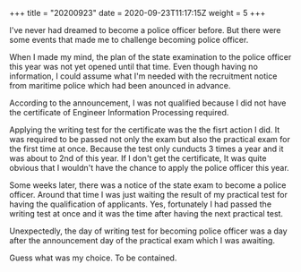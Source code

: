 +++
title = "20200923"
date = 2020-09-23T11:17:15Z
weight = 5
+++

I've never had dreamed to become a police officer before.
But there were some events that made me to challenge becoming police officer.

When I made my mind, the plan of the state examination to the police officer this year was not yet opened until that time.
Even though having no information, I could assume what I'm needed with the recruitment notice from maritime police which had been anounced in advance.

According to the announcement, I was not qualified because I did not have the certificate of Engineer Information Processing required.

Applying the writing test for the certificate was the the fisrt action I did. It was required to be passed not only the exam but also the practical exam for the first time at once. Because the test only cunducts 3 times a year and it was about to 2nd of this year. If I don't get the certificate, It was quite obvious that I wouldn't have the chance to apply the police officer this year.

Some weeks later, there was a notice of the state exam to become a police officer. Around that time I was just waiting the result of my practical test for having the qualification of applicants. Yes, fortunately I had passed the writing test at once and it was the time after having the next practical test.

Unexpectedly, the day of writing test for becoming police officer was a day after the announcement day of the practical exam which I was awaiting.

Guess  what was my choice.
To be contained.
